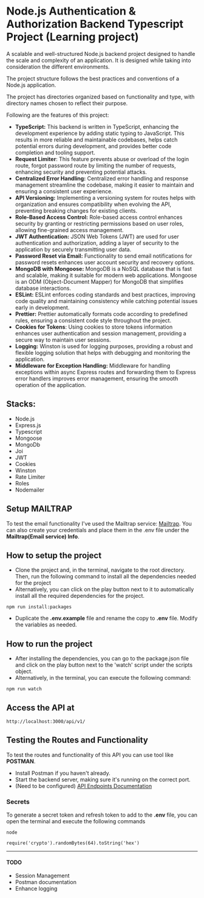 # Node.js Authentication & Authorization Backend Typescript Project (Learning project)

A scalable and well-structured Node.js backend project designed to handle the scale and complexity of an application. It is designed while taking into consideration the different environments.

The project structure follows the best practices and conventions of a Node.js application.

The project has directories organized based on functionality and type, with directory names chosen to reflect their purpose.

Following are the features of this project:
- **TypeScript:** This backend is written in TypeScript, enhancing the development experience by adding static typing to JavaScript. This results in more reliable and maintainable codebases, helps catch potential errors during development, and provides better code completion and tooling support.
- **Request Limiter**: This feature prevents abuse or overload of the login route, forgot password route by limiting the number of requests, enhancing security and preventing potential attacks. 
- **Centralized Error Handling:** Centralized error handling and response management streamline the codebase, making it easier to maintain and ensuring a consistent user experience. 
- **API Versioning:** Implementing a versioning system for routes helps with organization and ensures compatibility when evolving the API, preventing breaking changes for existing clients. 
- **Role-Based Access Control:** Role-based access control enhances security by granting or restricting permissions based on user roles, allowing fine-grained access management. 
- **JWT Authentication:** JSON Web Tokens (JWT) are used for user authentication and authorization, adding a layer of security to the application by securely transmitting user data. 
- **Password Reset via Email:** Functionality to send email notifications for password resets enhances user account security and recovery options.
- **MongoDB with Mongoose:** MongoDB is a NoSQL database that is fast and scalable, making it suitable for modern web applications. Mongoose is an ODM (Object-Document Mapper) for MongoDB that simplifies database interactions.
- **ESLint:** ESLint enforces coding standards and best practices, improving code quality and maintaining consistency while catching potential issues early in development.
- **Prettier:** Prettier automatically formats code according to predefined rules, ensuring a consistent code style throughout the project.
- **Cookies for Tokens**: Using cookies to store tokens information enhances user authentication and session management, providing a secure way to maintain user sessions. 
- **Logging:** Winston is used for logging purposes, providing a robust and flexible logging solution that helps with debugging and monitoring the application.
- **Middleware for Exception Handling:** Middleware for handling exceptions within async Express routes and forwarding them to Express error handlers improves error management, ensuring the smooth operation of the application.

## Stacks:
- Node.js
- Express.js
- Typescript
- Mongoose
- MongoDb
- Joi
- JWT
- Cookies
- Winston
- Rate Limiter
- Roles
- Nodemailer

## Setup MAILTRAP
To test the email functionality I've used the Mailtrap service: <a href="https://mailtrap.io/" target="_blank">Mailtrap</a>.
You can also create your credentials and place them in the .env file under the **Mailtrap(Email service) Info**.

## How to setup the project

- Clone the project and, in the terminal, navigate to the root directory. Then, run the following command to install all the dependencies needed for the project
- Alternatively, you can click on the play button next to it to automatically install all the required dependencies for the project.

```
npm run install:packages
```

- Duplicate the **.env.example** file and rename the copy to **.env** file. Modify the variables as needed.

## How to run the project

- After installing the dependencies, you can go to the package.json file and click on the play button next to the 'watch' script under the scripts object.
- Alternatively, in the terminal, you can execute the following command:

```
npm run watch
```

## Access the API at

```
http://localhost:3000/api/v1/
```

## Testing the Routes and Functionality

To test the routes and functionality of this API you can use tool like **POSTMAN**.

- Install Postman if you haven't already.
- Start the backend server, making sure it's running on the correct port.
- (Need to be configured) <a href="" target="_blank">API Endpoints Documentation</a>

### Secrets

To generate a secret token and refresh token to add to the **.env** file, you can open the terminal and execute the following commands

```
node
```
```
require('crypto').randomBytes(64).toString('hex')
```

<hr>

#### TODO
- Session Management
- Postman documentation
- Enhance logging
